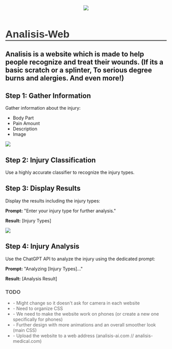 <header>
  <img src="https://media.discordapp.net/attachments/735810937348423730/1116740681667461221/logo.png?width=810&height=405">
</header>
<h1 style="font-family: Arial, sans-serif; font-size: 32px; color: #333; border-bottom: 2px solid #333;">Analisis-Web</h1>
  <h2> Analisis is a website which is made to help people recognize and treat their wounds.
  (If its a basic scratch or a splinter, To serious degree burns and alergies. And even more!)</h2>
  
   <div>
       <h2>Step 1: Gather Information</h2>
  </details>
       <p>Gather information about the injury:</p>
       <ul>
           <li>Body Part</li>
           <li>Pain Amount</li>
           <li>Description</li>
           <li>Image</li>
       </ul>
   </details>
<img src="https://media.discordapp.net/attachments/735810937348423730/1116740756535775263/image.png?width=810&height=454">
   </div>
   <div>
       <h2>Step 2: Injury Classification</h2>
   </details>
       <p>Use a highly accurate classifier to recognize the injury types.</p>
   </details>

   </div>
   <div>
       <h2>Step 3: Display Results</h2>
     </details>
       <p>Display the results including the injury types:</p>
       <p><strong>Prompt:</strong> "Enter your injury type for further analysis."</p>
       <p><strong>Result:</strong> [Injury Types]</p>
     </details>
   </div>
   <img src="https://media.discordapp.net/attachments/735810937348423730/1116740824714203236/image.png?width=810&height=452">
   <div>
       <h2>Step 4: Injury Analysis</h2>
    </details>
       <p>Use the ChatGPT API to analyze the injury using the dedicated prompt:</p>
       <p><strong>Prompt:</strong> "Analyzing [Injury Types]..."</p>
       <p><strong>Result:</strong> [Analysis Result]</p>
     </details>
   </div>
  <h3 style="color: #555;">TODO</h3>
  <ul>
    <li style="color: #666;">- Might change so it doesn't ask for camera in each website</li>
    <li style="color: #666;">- Need to organize CSS</li>
    <li style="16px; color: #666;">- We need to make the website work on phones (or create a new one specifically for phones)</li>
    <li style="color: #666;">- Further design with more animations and an overall smoother look (main CSS)</li>
    <li style="color: #666;">- Upload the website to a web address (analisis-ai.com // analisis-medical.com)</li>
  </ul>
